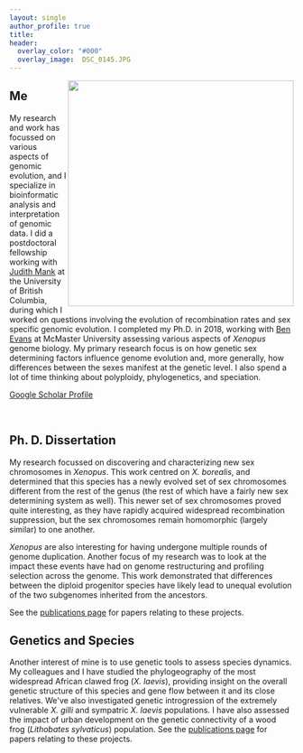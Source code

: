 ```yaml
---
layout: single
author_profile: true
title:
header:
  overlay_color: "#000"
  overlay_image:  DSC_0145.JPG
---
```

<!-- Global site tag (gtag.js) - Google Analytics -->
<script async src="https://www.googletagmanager.com/gtag/js?id=UA-108597886-1"></script>
<script>
  window.dataLayer = window.dataLayer || [];
  function gtag(){dataLayer.push(arguments);}
  gtag('js', new Date());

  gtag('config', 'UA-108597886-1');
</script>


<img src="{{ '/images/DSC_0322_f.jpg' | prepend: site.baseurl }}" alt="" style="width: 400px; float: right">


## Me

My research and work has focussed on various aspects of genomic evolution, and I specialize in bioinformatic analysis and interpretation of genomic data. I did a postdoctoral fellowship working with [Judith Mank](http://www.zoology.ubc.ca/mank-lab/) at the University of British Columbia, during which I worked on questions involving the evolution of recombination rates and sex specific genomic evolution. I completed my Ph.D. in 2018, working with [Ben Evans](http://benevanslab.wordpress.com/) at McMaster University assessing various aspects of *Xenopus* genome biology. My primary research focus is on how genetic sex determining factors influence genome evolution and, more generally, how differences between the sexes manifest at the genetic level. I also spend a lot of time thinking about polyploidy, phylogenetics, and speciation.

[Google Scholar Profile](https://scholar.google.ca/citations?user=HRMZkDwAAAAJ&hl=en)

<br>

## Ph. D. Dissertation

My research focussed on discovering and characterizing new sex chromosomes in *Xenopus*. This work centred on *X. borealis*, and determined that this species has a newly evolved set of sex chromosomes different from the rest of the genus (the rest of which have a fairly new sex determining system as well). This newer set of sex chromosomes proved quite interesting, as they have rapidly acquired widespread recombination suppression, but the sex chromosomes remain homomorphic (largely similar) to one another.

*Xenopus* are also interesting for having undergone multiple rounds of genome duplication. Another focus of my research was to look at the impact these events have had on genome restructuring and profiling selection across the genome. This work demonstrated that differences between the diploid progenitor species have likely lead to unequal evolution of the two subgenomes inherited from the ancestors.  

See the [publications page](/_pages/publications/) for papers relating to these projects.


## Genetics and Species

Another interest of mine is to use genetic tools to assess species dynamics. My colleagues and I have studied the phylogeography of the most widespread African clawed frog (*X. laevis*), providing insight on the overall genetic structure of this species and gene flow between it and its close relatives. We've also investigated genetic introgression of the extremely vulnerable *X. gilli* and sympatric *X. laevis* populations. I have also assessed the impact of urban development on the genetic connectivity of a wood frog (*Lithobates sylvaticus*) population. See the [publications page](/_pages/publications/) for papers relating to these projects.
